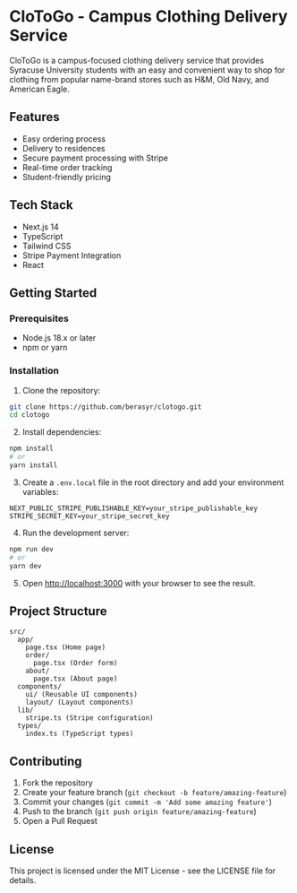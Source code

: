 # CloToGo - Campus Clothing Delivery Service

CloToGo is a campus-focused clothing delivery service that provides Syracuse University students with an easy and convenient way to shop for clothing from popular name-brand stores such as H&M, Old Navy, and American Eagle.

## Features

- Easy ordering process
- Delivery to residences
- Secure payment processing with Stripe
- Real-time order tracking
- Student-friendly pricing

## Tech Stack

- Next.js 14
- TypeScript
- Tailwind CSS
- Stripe Payment Integration
- React

## Getting Started

### Prerequisites

- Node.js 18.x or later
- npm or yarn

### Installation

1. Clone the repository:
```bash
git clone https://github.com/berasyr/clotogo.git
cd clotogo
```

2. Install dependencies:
```bash
npm install
# or
yarn install
```

3. Create a `.env.local` file in the root directory and add your environment variables:
```env
NEXT_PUBLIC_STRIPE_PUBLISHABLE_KEY=your_stripe_publishable_key
STRIPE_SECRET_KEY=your_stripe_secret_key
```

4. Run the development server:
```bash
npm run dev
# or
yarn dev
```

5. Open [http://localhost:3000](http://localhost:3000) with your browser to see the result.

## Project Structure

```
src/
  app/
    page.tsx (Home page)
    order/
      page.tsx (Order form)
    about/
      page.tsx (About page)
  components/
    ui/ (Reusable UI components)
    layout/ (Layout components)
  lib/
    stripe.ts (Stripe configuration)
  types/
    index.ts (TypeScript types)
```

## Contributing

1. Fork the repository
2. Create your feature branch (`git checkout -b feature/amazing-feature`)
3. Commit your changes (`git commit -m 'Add some amazing feature'`)
4. Push to the branch (`git push origin feature/amazing-feature`)
5. Open a Pull Request

## License

This project is licensed under the MIT License - see the LICENSE file for details. 